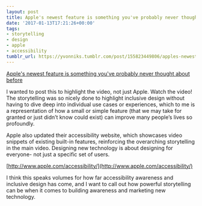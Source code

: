 ```yaml
---
layout: post
title: Apple's newest feature is something you've probably never thought about before
date: '2017-01-13T17:21:26+00:00'
tags:
- storytelling
- design
- apple
- accessibility
tumblr_url: https://yvonniks.tumblr.com/post/155823449806/apples-newest-feature-is-something-youve
---
```

[Apple's newest feature is something you've probably never thought about before](http://www.independent.co.uk/life-style/gadgets-and-tech/features/apple-iphone-ipad-accessibility-macbook-pro-mac-disability-apple-watch-a7492226.html?platform=hootsuite)  

I wanted to post this to highlight the video, not just Apple. Watch the video! The storytelling was so nicely done to highlight inclusive design without having to dive deep into individual use cases or experiences, which to me is a representation of how a small or simple feature (that we may take for granted or&nbsp;just didn’t know could exist) can improve many people’s lives so profoundly.&nbsp;

Apple also updated their accessibility website, which showcases video snippets of existing built-in features, reinforcing the overarching storytelling in the main video. Designing new technology is about designing for everyone- not just a specific set of users.&nbsp;

[http://www.apple.com/accessibility/](http://www.apple.com/accessibility/)

I think this speaks volumes for how far accessibility awareness and inclusive design has come, and I want to call out how powerful storytelling can be when it comes to building awareness and marketing new technology. &nbsp;
